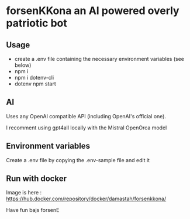# forsenKKona an AI powered overly patriotic bot

## Usage

- create a .env file containing  the necessary environment variables (see below)
- npm i
- npm i dotenv-cli
- dotenv npm start

## AI

Uses any OpenAI compatible API (including OpenAI's official one).

I recomment using gpt4all locally with the Mistral OpenOrca model

## Environment variables

Create a .env file by copying the .env-sample file and edit it

## Run with docker

Image is here : <https://hub.docker.com/repository/docker/damastah/forsenkkona/>

Have fun bajs forsenE
